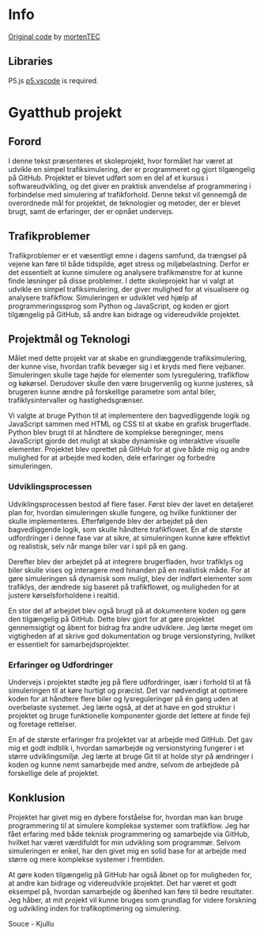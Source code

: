 # Info
[Original code](https://editor.p5js.org/mortenTEC/sketches/_2QjZTMeJ) by [mortenTEC](https://editor.p5js.org/mortenTEC/sketches)

## Libraries
P5.js [p5.vscode](https://p5js.org/tutorials/setting-up-your-environment/) is required.

# Gyatthub projekt

## Forord

I denne tekst præsenteres et skoleprojekt, hvor formålet har været at udvikle en simpel trafiksimulering, der er programmeret og gjort tilgængelig på GitHub. Projektet er blevet udført som en del af et kursus i softwareudvikling, og det giver en praktisk anvendelse af programmering i forbindelse med simulering af trafikforhold. Denne tekst vil gennemgå de overordnede mål for projektet, de teknologier og metoder, der er blevet brugt, samt de erfaringer, der er opnået undervejs.

## Trafikproblemer

Trafikproblemer er et væsentligt emne i dagens samfund, da trængsel på vejene kan føre til både tidspilde, øget stress og miljøbelastning. Derfor er det essentielt at kunne simulere og analysere trafikmønstre for at kunne finde løsninger på disse problemer. I dette skoleprojekt har vi valgt at udvikle en simpel trafiksimulering, der giver mulighed for at visualisere og analysere trafikflow. Simuleringen er udviklet ved hjælp af programmeringssprog som Python og JavaScript, og koden er gjort tilgængelig på GitHub, så andre kan bidrage og videreudvikle projektet.

## Projektmål og Teknologi

Målet med dette projekt var at skabe en grundlæggende trafiksimulering, der kunne vise, hvordan trafik bevæger sig i et kryds med flere vejbaner. Simuleringen skulle tage højde for elementer som lysregulering, trafikflow og køkørsel. Derudover skulle den være brugervenlig og kunne justeres, så brugeren kunne ændre på forskellige parametre som antal biler, trafiklysintervaller og hastighedsgrænser.

Vi valgte at bruge Python til at implementere den bagvedliggende logik og JavaScript sammen med HTML og CSS til at skabe en grafisk brugerflade. Python blev brugt til at håndtere de komplekse beregninger, mens JavaScript gjorde det muligt at skabe dynamiske og interaktive visuelle elementer. Projektet blev oprettet på GitHub for at give både mig og andre mulighed for at arbejde med koden, dele erfaringer og forbedre simuleringen.

### Udviklingsprocessen

Udviklingsprocessen bestod af flere faser. Først blev der lavet en detaljeret plan for, hvordan simuleringen skulle fungere, og hvilke funktioner der skulle implementeres. Efterfølgende blev der arbejdet på den bagvedliggende logik, som skulle håndtere trafikflowet. En af de største udfordringer i denne fase var at sikre, at simuleringen kunne køre effektivt og realistisk, selv når mange biler var i spil på en gang.

Derefter blev der arbejdet på at integrere brugerfladen, hvor trafiklys og biler skulle vises og interagere med hinanden på en realistisk måde. For at gøre simuleringen så dynamisk som muligt, blev der indført elementer som trafiklys, der ændrede sig baseret på trafikflowet, og muligheden for at justere kørselsforholdene i realtid.

En stor del af arbejdet blev også brugt på at dokumentere koden og gøre den tilgængelig på GitHub. Dette blev gjort for at gøre projektet gennemsigtigt og åbent for bidrag fra andre udviklere. Jeg lærte meget om vigtigheden af at skrive god dokumentation og bruge versionstyring, hvilket er essentielt for samarbejdsprojekter.

### Erfaringer og Udfordringer

Undervejs i projektet stødte jeg på flere udfordringer, især i forhold til at få simuleringen til at køre hurtigt og præcist. Det var nødvendigt at optimere koden for at håndtere flere biler og lysreguleringer på én gang uden at overbelaste systemet. Jeg lærte også, at det at have en god struktur i projektet og bruge funktionelle komponenter gjorde det lettere at finde fejl og foretage rettelser.

En af de største erfaringer fra projektet var at arbejde med GitHub. Det gav mig et godt indblik i, hvordan samarbejde og versionstyring fungerer i et større udviklingsmiljø. Jeg lærte at bruge Git til at holde styr på ændringer i koden og kunne nemt samarbejde med andre, selvom de arbejdede på forskellige dele af projektet.

## Konklusion

Projektet har givet mig en dybere forståelse for, hvordan man kan bruge programmering til at simulere komplekse systemer som trafikflow. Jeg har fået erfaring med både teknisk programmering og samarbejde via GitHub, hvilket har været værdifuldt for min udvikling som programmør. Selvom simuleringen er enkel, har den givet mig en solid base for at arbejde med større og mere komplekse systemer i fremtiden.

At gøre koden tilgængelig på GitHub har også åbnet op for muligheden for, at andre kan bidrage og videreudvikle projektet. Det har været et godt eksempel på, hvordan samarbejde og åbenhed kan føre til bedre resultater. Jeg håber, at mit projekt vil kunne bruges som grundlag for videre forskning og udvikling inden for trafikoptimering og simulering.

Souce - Kjullu
